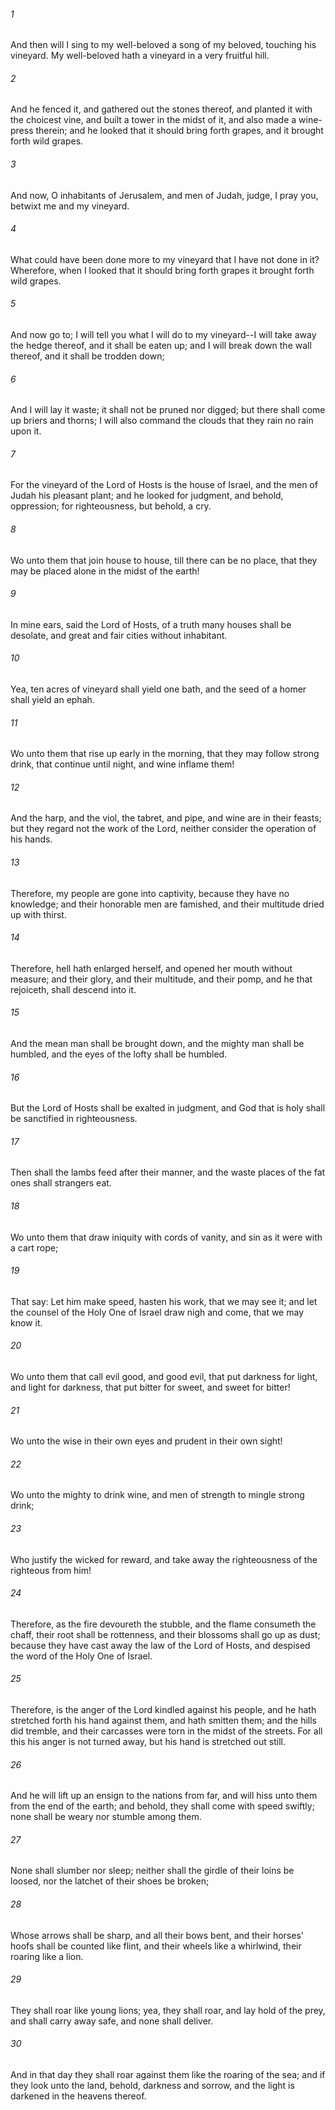 ###### 1
And then will I sing to my well-beloved a song of my beloved, touching his vineyard. My well-beloved hath a vineyard in a very fruitful hill.

###### 2
And he fenced it, and gathered out the stones thereof, and planted it with the choicest vine, and built a tower in the midst of it, and also made a wine-press therein; and he looked that it should bring forth grapes, and it brought forth wild grapes.

###### 3
And now, O inhabitants of Jerusalem, and men of Judah, judge, I pray you, betwixt me and my vineyard.

###### 4
What could have been done more to my vineyard that I have not done in it? Wherefore, when I looked that it should bring forth grapes it brought forth wild grapes.

###### 5
And now go to; I will tell you what I will do to my vineyard--I will take away the hedge thereof, and it shall be eaten up; and I will break down the wall thereof, and it shall be trodden down;

###### 6
And I will lay it waste; it shall not be pruned nor digged; but there shall come up briers and thorns; I will also command the clouds that they rain no rain upon it.

###### 7
For the vineyard of the Lord of Hosts is the house of Israel, and the men of Judah his pleasant plant; and he looked for judgment, and behold, oppression; for righteousness, but behold, a cry.

###### 8
Wo unto them that join house to house, till there can be no place, that they may be placed alone in the midst of the earth!

###### 9
In mine ears, said the Lord of Hosts, of a truth many houses shall be desolate, and great and fair cities without inhabitant.

###### 10
Yea, ten acres of vineyard shall yield one bath, and the seed of a homer shall yield an ephah.

###### 11
Wo unto them that rise up early in the morning, that they may follow strong drink, that continue until night, and wine inflame them!

###### 12
And the harp, and the viol, the tabret, and pipe, and wine are in their feasts; but they regard not the work of the Lord, neither consider the operation of his hands.

###### 13
Therefore, my people are gone into captivity, because they have no knowledge; and their honorable men are famished, and their multitude dried up with thirst.

###### 14
Therefore, hell hath enlarged herself, and opened her mouth without measure; and their glory, and their multitude, and their pomp, and he that rejoiceth, shall descend into it.

###### 15
And the mean man shall be brought down, and the mighty man shall be humbled, and the eyes of the lofty shall be humbled.

###### 16
But the Lord of Hosts shall be exalted in judgment, and God that is holy shall be sanctified in righteousness.

###### 17
Then shall the lambs feed after their manner, and the waste places of the fat ones shall strangers eat.

###### 18
Wo unto them that draw iniquity with cords of vanity, and sin as it were with a cart rope;

###### 19
That say: Let him make speed, hasten his work, that we may see it; and let the counsel of the Holy One of Israel draw nigh and come, that we may know it.

###### 20
Wo unto them that call evil good, and good evil, that put darkness for light, and light for darkness, that put bitter for sweet, and sweet for bitter!

###### 21
Wo unto the wise in their own eyes and prudent in their own sight!

###### 22
Wo unto the mighty to drink wine, and men of strength to mingle strong drink;

###### 23
Who justify the wicked for reward, and take away the righteousness of the righteous from him!

###### 24
Therefore, as the fire devoureth the stubble, and the flame consumeth the chaff, their root shall be rottenness, and their blossoms shall go up as dust; because they have cast away the law of the Lord of Hosts, and despised the word of the Holy One of Israel.

###### 25
Therefore, is the anger of the Lord kindled against his people, and he hath stretched forth his hand against them, and hath smitten them; and the hills did tremble, and their carcasses were torn in the midst of the streets. For all this his anger is not turned away, but his hand is stretched out still.

###### 26
And he will lift up an ensign to the nations from far, and will hiss unto them from the end of the earth; and behold, they shall come with speed swiftly; none shall be weary nor stumble among them.

###### 27
None shall slumber nor sleep; neither shall the girdle of their loins be loosed, nor the latchet of their shoes be broken;

###### 28
Whose arrows shall be sharp, and all their bows bent, and their horses' hoofs shall be counted like flint, and their wheels like a whirlwind, their roaring like a lion.

###### 29
They shall roar like young lions; yea, they shall roar, and lay hold of the prey, and shall carry away safe, and none shall deliver.

###### 30
And in that day they shall roar against them like the roaring of the sea; and if they look unto the land, behold, darkness and sorrow, and the light is darkened in the heavens thereof.

